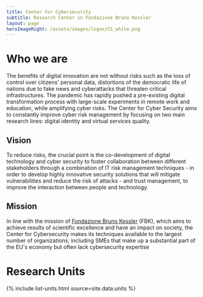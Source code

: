 ```yaml
---
title: Center for Cybersecurity
subtitle: Research Center in Fondazione Bruno Kessler
layout: page
heroImageRight: /assets/images/logos/CS_white.png
---
```


# Who we are
The benefits of digital innovation are not without risks such as the loss of control over citizens' personal data, distortions of the democratic life of nations due to fake news and cyberattacks that threaten critical infrastructures. The pandemic has rapidly pushed a pre-existing digital transformation process with large-scale experiments in remote work and education, while amplifying cyber risks. The Center for Cyber Security aims to constantly improve cyber risk management by focusing on two main research lines: digital identity and virtual services quality.

## Vision
To reduce risks, the crucial point is the co-development of digital technology and cyber security to foster collaboration between different stakeholders through a combination of IT risk management techniques - in order to develop highly innovative security solutions that will mitigate vulnerabilities and reduce the risk of attacks - and trust management, to improve the interaction between people and technology.

## Mission
In line with the mission of [Fondazione Bruno Kessler](https://www.fbk.eu/en) (FBK), which aims to achieve results of scientific excellence and have an impact on society, the Center for Cybersecurity makes its techniques available to the largest number of organizations, including SMEs that make up a substantial part of the EU's economy but often lack cybersecurity expertise

# Research Units
{% include list-units.html source=site.data.units %}